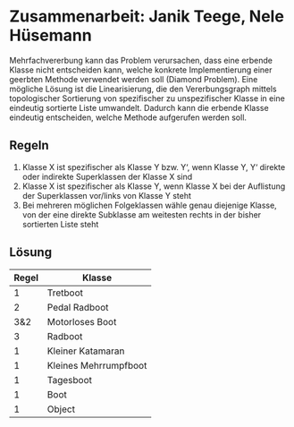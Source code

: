 # Zusammenarbeit: Janik Teege, Nele Hüsemann

Mehrfachvererbung kann das Problem verursachen, dass eine erbende Klasse nicht entscheiden kann, welche konkrete Implementierung einer geerbten Methode verwendet werden soll (Diamond Problem). Eine mögliche Lösung ist die Linearisierung, die den Vererbungsgraph mittels topologischer Sortierung von spezifischer zu unspezifischer Klasse in eine eindeutig sortierte Liste umwandelt. Dadurch kann die erbende Klasse eindeutig entscheiden, welche Methode aufgerufen werden soll.

## Regeln
 
1. Klasse X ist spezifischer als Klasse Y bzw. Y‘, wenn Klasse Y, Y‘ direkte oder indirekte Superklassen der Klasse X sind
2. Klasse X ist spezifischer als Klasse Y, wenn Klasse X bei der Auflistung der Superklassen vor/links von Klasse Y steht
3. Bei mehreren möglichen Folgeklassen wähle genau diejenige Klasse, von der eine direkte Subklasse am weitesten rechts in der bisher sortierten Liste steht

## Lösung

| Regel | Klasse                |
|------|-----------------------|
|   1  | Tretboot              |
|   2  | Pedal Radboot         |
|  3&2 | Motorloses Boot       |
|   3  | Radboot               |
|   1  | Kleiner Katamaran     |
|   1  | Kleines Mehrrumpfboot |
|   1  | Tagesboot             |
|   1  | Boot                  |
|   1  | Object                |